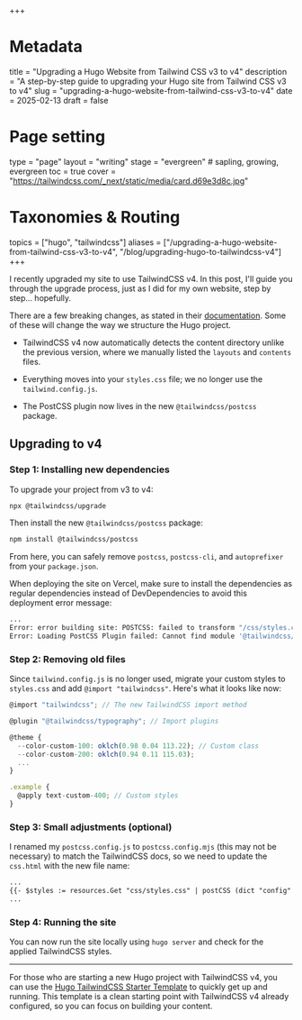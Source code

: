 +++
# Metadata
title = "Upgrading a Hugo Website from Tailwind CSS v3 to v4"
description = "A step-by-step guide to upgrading your Hugo site from Tailwind CSS v3 to v4"
slug = "upgrading-a-hugo-website-from-tailwind-css-v3-to-v4"
date = 2025-02-13
draft = false

# Page setting
type = "page"
layout = "writing"
stage = "evergreen" # sapling, growing, evergreen
toc = true
cover = "https://tailwindcss.com/_next/static/media/card.d69e3d8c.jpg"

# Taxonomies & Routing
topics = ["hugo", "tailwindcss"]
aliases = ["/upgrading-a-hugo-website-from-tailwind-css-v3-to-v4", "/blog/upgrading-hugo-to-tailwindcss-v4"]
+++

I recently upgraded my site to use TailwindCSS v4. In this post, I'll guide you through the upgrade process, just as I did for my own website, step by step… hopefully.

There are a few breaking changes, as stated in their [documentation]. Some of these will change the way we structure the Hugo project.

- TailwindCSS v4 now automatically detects the content directory unlike the previous version, where we manually listed the `layouts` and `contents` files.

- Everything moves into your `styles.css` file; we no longer use the `tailwind.config.js`.

- The PostCSS plugin now lives in the new `@tailwindcss/postcss` package.

[documentation]: https://tailwindcss.com/docs/upgrade-guide

## Upgrading to v4

### Step 1: Installing new dependencies

To upgrade your project from v3 to v4:

```bash
npx @tailwindcss/upgrade
```

Then install the new `@tailwindcss/postcss` package:

```bash
npm install @tailwindcss/postcss
```

From here, you can safely remove `postcss`, `postcss-cli`, and `autoprefixer` from your `package.json`.

When deploying the site on Vercel, make sure to install the dependencies as regular dependencies instead of DevDependencies to avoid this deployment error message:

```bash
...
Error: error building site: POSTCSS: failed to transform "/css/styles.css" (text/css):
Error: Loading PostCSS Plugin failed: Cannot find module '@tailwindcss/oxide-linux-x64-gnu'
```

### Step 2: Removing old files

Since `tailwind.config.js` is no longer used, migrate your custom styles to `styles.css` and add `@import "tailwindcss"`. Here's what it looks like now:

```js
@import "tailwindcss"; // The new TailwindCSS import method

@plugin "@tailwindcss/typography"; // Import plugins

@theme {
  --color-custom-100: oklch(0.98 0.04 113.22); // Custom class
  --color-custom-200: oklch(0.94 0.11 115.03);
  ...
}

.example {
  @apply text-custom-400; // Custom styles
}
```

### Step 3: Small adjustments (optional)

I renamed my `postcss.config.js` to `postcss.config.mjs` (this may not be necessary) to match the TailwindCSS docs, so we need to update the `css.html` with the new file name:

```html
...
{{- $styles := resources.Get "css/styles.css" | postCSS (dict "config" "./assets/css/postcss.config.mjs") -}}
...
```

### Step 4: Running the site

You can now run the site locally using `hugo server` and check for the applied TailwindCSS styles.

---

For those who are starting a new Hugo project with TailwindCSS v4, you can use the [Hugo TailwindCSS Starter Template] to quickly get up and running. This template is a clean starting point with TailwindCSS v4 already configured, so you can focus on building your content.

[Hugo TailwindCSS Starter Template]: https://github.com/odhyp/hugo-tailwindcss-starter

